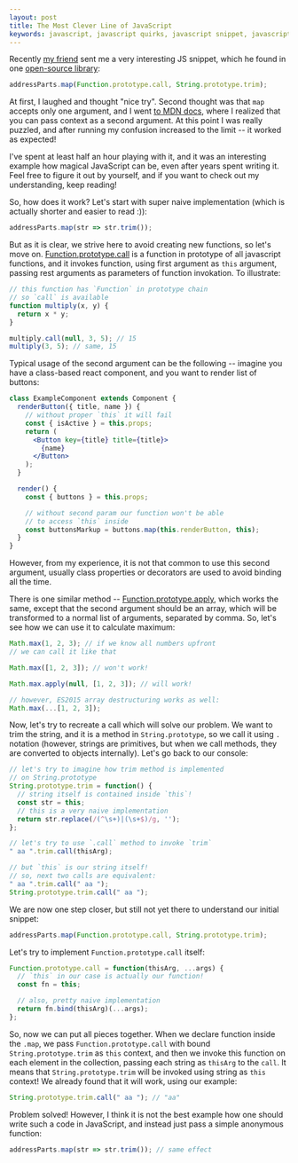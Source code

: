 ```yaml
---
layout: post
title: The Most Clever Line of JavaScript
keywords: javascript, javascript quirks, javascript snippet, javascript prototypes, javascript, javascript call, javascript this
---
```


Recently [my friend](https://twitter.com/vedroarbuzov) sent me a very interesting JS snippet, which he found in one [open-source library](https://github.com/pelias/openstreetmap/blob/313f208ea323232919e42bf88871d8e19ddacec3/stream/address_extractor.js#L54):

```js
addressParts.map(Function.prototype.call, String.prototype.trim);
```

At first, I laughed and thought "nice try". Second thought was that `map` accepts only one argument, and I went [to MDN docs](https://developer.mozilla.org/en-US/docs/Web/JavaScript/Reference/Global_Objects/Array/map), where I realized that you can pass context as a second argument. At this point I was really puzzled, and after running my confusion increased to the limit -- it worked as expected!

I've spent at least half an hour playing with it, and it was an interesting example how magical JavaScript can be, even after years spent writing it. Feel free to figure it out by yourself, and if you want to check out my understanding, keep reading!

So, how does it work? Let's start with super naive implementation (which is actually shorter and easier to read :)):

```js
addressParts.map(str => str.trim());
```

But as it is clear, we strive here to avoid creating new functions, so let's move on. [Function.prototype.call](https://developer.mozilla.org/en-US/docs/Web/JavaScript/Reference/Global_Objects/Function/call) is a function in prototype of all javascript functions, and it invokes function, using first argument as `this` argument, passing rest arguments as parameters of function invokation. To illustrate:

```js
// this function has `Function` in prototype chain
// so `call` is available
function multiply(x, y) {
  return x * y;
}

multiply.call(null, 3, 5); // 15
multiply(3, 5); // same, 15
```

Typical usage of the second argument can be the following -- imagine you have a class-based react component, and you want to render list of buttons:

```jsx
class ExampleComponent extends Component {
  renderButton({ title, name }) {
    // without proper `this` it will fail
    const { isActive } = this.props;
    return (
      <Button key={title} title={title}>
        {name}
      </Button>
    );
  }

  render() {
    const { buttons } = this.props;

    // without second param our function won't be able
    // to access `this` inside
    const buttonsMarkup = buttons.map(this.renderButton, this);
  }
}
```

However, from my experience, it is not that common to use this second argument, usually class properties or decorators are used to avoid binding all the time.

There is one similar method -- [Function.prototype.apply](https://developer.mozilla.org/en-US/docs/Web/JavaScript/Reference/Global_Objects/Function/apply), which works the same, except that the second argument should be an array, which will be transformed to a normal list of arguments, separated by comma. So, let's see how we can use it to calculate maximum:

```js
Math.max(1, 2, 3); // if we know all numbers upfront
// we can call it like that

Math.max([1, 2, 3]); // won't work!

Math.max.apply(null, [1, 2, 3]); // will work!

// however, ES2015 array destructuring works as well:
Math.max(...[1, 2, 3]);
```

Now, let's try to recreate a call which will solve our problem. We want to trim the string, and it is a method in `String.prototype`, so we call it using `.` notation (however, strings are primitives, but when we call methods, they are converted to objects internally). Let's go back to our console:

```js
// let's try to imagine how trim method is implemented
// on String.prototype
String.prototype.trim = function() {
  // string itself is contained inside `this`!
  const str = this;
  // this is a very naive implementation
  return str.replace(/(^\s+)|(\s+$)/g, '');
};

// let's try to use `.call` method to invoke `trim`
" aa ".trim.call(thisArg);

// but `this` is our string itself!
// so, next two calls are equivalent:
" aa ".trim.call(" aa ");
String.prototype.trim.call(" aa ");
```

We are now one step closer, but still not yet there to understand our initial snippet:

```js
addressParts.map(Function.prototype.call, String.prototype.trim);
```

Let's try to implement `Function.prototype.call` itself:

```js
Function.prototype.call = function(thisArg, ...args) {
  // `this` in our case is actually our function!
  const fn = this;

  // also, pretty naive implementation
  return fn.bind(thisArg)(...args);
};
```

So, now we can put all pieces together. When we declare function inside the `.map`, we pass `Function.prototype.call` with bound `String.prototype.trim` as `this` context, and then we invoke this function on each element in the collection, passing each string as `thisArg` to the `call`.
It means that `String.prototype.trim` will be invoked using string as `this` context! We already found that it will work, using our example:

```js
String.prototype.trim.call(" aa "); // "aa"
```

Problem solved! However, I think it is not the best example how one should write such a code in JavaScript, and instead just pass a simple anonymous function:

```js
addressParts.map(str => str.trim()); // same effect
```